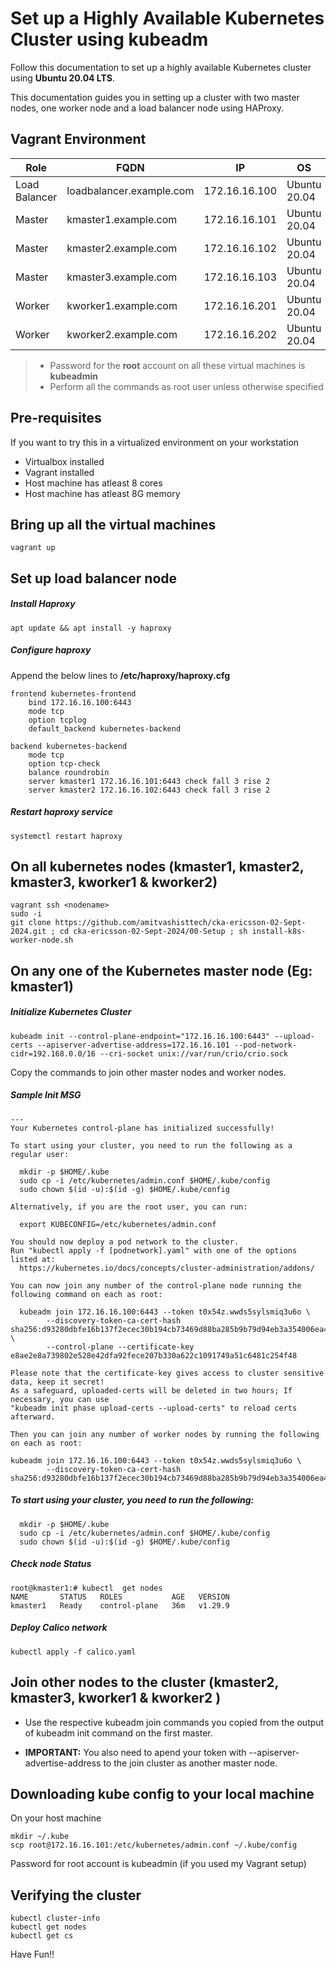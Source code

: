 # Set up a Highly Available Kubernetes Cluster using kubeadm
Follow this documentation to set up a highly available Kubernetes cluster using __Ubuntu 20.04 LTS__.

This documentation guides you in setting up a cluster with two master nodes, one worker node and a load balancer node using HAProxy.

## Vagrant Environment
|Role|FQDN|IP|OS|RAM|CPU|
|----|----|----|----|----|----|
|Load Balancer|loadbalancer.example.com|172.16.16.100|Ubuntu 20.04|1G|1|
|Master|kmaster1.example.com|172.16.16.101|Ubuntu 20.04|2G|2|
|Master|kmaster2.example.com|172.16.16.102|Ubuntu 20.04|2G|2|
|Master|kmaster3.example.com|172.16.16.103|Ubuntu 20.04|2G|2|
|Worker|kworker1.example.com|172.16.16.201|Ubuntu 20.04|1G|1|
|Worker|kworker2.example.com|172.16.16.202|Ubuntu 20.04|1G|1|

> * Password for the **root** account on all these virtual machines is **kubeadmin**
> * Perform all the commands as root user unless otherwise specified

## Pre-requisites
If you want to try this in a virtualized environment on your workstation
* Virtualbox installed
* Vagrant installed
* Host machine has atleast 8 cores
* Host machine has atleast 8G memory

## Bring up all the virtual machines
```
vagrant up
```

## Set up load balancer node
##### Install Haproxy
```
apt update && apt install -y haproxy
```
##### Configure haproxy
Append the below lines to **/etc/haproxy/haproxy.cfg**
```
frontend kubernetes-frontend
    bind 172.16.16.100:6443
    mode tcp
    option tcplog
    default_backend kubernetes-backend

backend kubernetes-backend
    mode tcp
    option tcp-check
    balance roundrobin
    server kmaster1 172.16.16.101:6443 check fall 3 rise 2
    server kmaster2 172.16.16.102:6443 check fall 3 rise 2
```
##### Restart haproxy service
```
systemctl restart haproxy
```

## On all kubernetes nodes (kmaster1, kmaster2, kmaster3, kworker1 &  kworker2)
```
vagrant ssh <nodename>
sudo -i 
git clone https://github.com/amitvashisttech/cka-ericsson-02-Sept-2024.git ; cd cka-ericsson-02-Sept-2024/00-Setup ; sh install-k8s-worker-node.sh
```


## On any one of the Kubernetes master node (Eg: kmaster1)
##### Initialize Kubernetes Cluster
```
kubeadm init --control-plane-endpoint="172.16.16.100:6443" --upload-certs --apiserver-advertise-address=172.16.16.101 --pod-network-cidr=192.168.0.0/16 --cri-socket unix://var/run/crio/crio.sock
```
Copy the commands to join other master nodes and worker nodes.

##### Sample Init MSG
```
---
Your Kubernetes control-plane has initialized successfully!

To start using your cluster, you need to run the following as a regular user:

  mkdir -p $HOME/.kube
  sudo cp -i /etc/kubernetes/admin.conf $HOME/.kube/config
  sudo chown $(id -u):$(id -g) $HOME/.kube/config

Alternatively, if you are the root user, you can run:

  export KUBECONFIG=/etc/kubernetes/admin.conf

You should now deploy a pod network to the cluster.
Run "kubectl apply -f [podnetwork].yaml" with one of the options listed at:
  https://kubernetes.io/docs/concepts/cluster-administration/addons/

You can now join any number of the control-plane node running the following command on each as root:

  kubeadm join 172.16.16.100:6443 --token t0x54z.wwds5sylsmiq3u6o \
        --discovery-token-ca-cert-hash sha256:d93280dbfe16b137f2ecec30b194cb73469d88ba285b9b79d94eb3a354006ea4 \
        --control-plane --certificate-key e8ae2e8a739802e528e42dfa92fece207b330a622c1091749a51c6481c254f48

Please note that the certificate-key gives access to cluster sensitive data, keep it secret!
As a safeguard, uploaded-certs will be deleted in two hours; If necessary, you can use
"kubeadm init phase upload-certs --upload-certs" to reload certs afterward.

Then you can join any number of worker nodes by running the following on each as root:

kubeadm join 172.16.16.100:6443 --token t0x54z.wwds5sylsmiq3u6o \
        --discovery-token-ca-cert-hash sha256:d93280dbfe16b137f2ecec30b194cb73469d88ba285b9b79d94eb3a354006ea4
```        

#####  To start using your cluster, you need to run the following:
```
  mkdir -p $HOME/.kube
  sudo cp -i /etc/kubernetes/admin.conf $HOME/.kube/config
  sudo chown $(id -u):$(id -g) $HOME/.kube/config
```
#####  Check node Status 
```
root@kmaster1:# kubectl  get nodes
NAME       STATUS   ROLES           AGE   VERSION
kmaster1   Ready    control-plane   36m   v1.29.9
```
##### Deploy Calico network
```
kubectl apply -f calico.yaml
```

## Join other nodes to the cluster (kmaster2, kmaster3, kworker1 & kworker2 )
-  Use the respective kubeadm join commands you copied from the output of kubeadm init command on the first master.

- **IMPORTANT:** You also need to apend your token with --apiserver-advertise-address to the join cluster as another master node.

## Downloading kube config to your local machine
On your host machine
```
mkdir ~/.kube
scp root@172.16.16.101:/etc/kubernetes/admin.conf ~/.kube/config
```
Password for root account is kubeadmin (if you used my Vagrant setup)

## Verifying the cluster
```
kubectl cluster-info
kubectl get nodes
kubectl get cs
```

Have Fun!!
